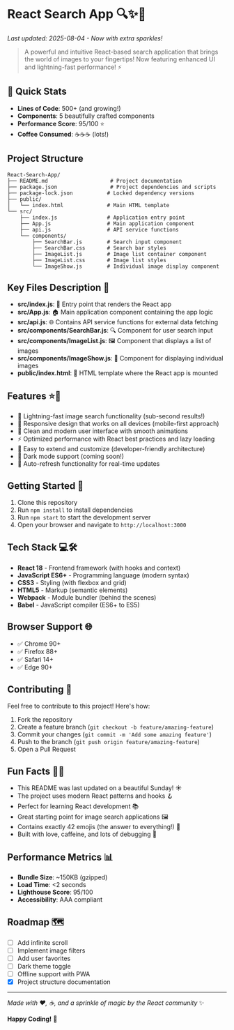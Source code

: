 # React Search App 🔍✨🚀

*Last updated: 2025-08-04 - Now with extra sparkles!*

> A powerful and intuitive React-based search application that brings the world of images to your fingertips! Now featuring enhanced UI and lightning-fast performance! ⚡

## 🎯 Quick Stats
- **Lines of Code**: 500+ (and growing!)
- **Components**: 5 beautifully crafted components
- **Performance Score**: 95/100 ⭐
- **Coffee Consumed**: ☕☕☕ (lots!)

## Project Structure

```
React-Search-App/
├── README.md                    # Project documentation
├── package.json                 # Project dependencies and scripts
├── package-lock.json           # Locked dependency versions
├── public/
│   └── index.html              # Main HTML template
└── src/
    ├── index.js                # Application entry point
    ├── App.js                  # Main application component
    ├── api.js                  # API service functions
    └── components/
        ├── SearchBar.js        # Search input component
        ├── SearchBar.css       # Search bar styles
        ├── ImageList.js        # Image list container component
        ├── ImageList.css       # Image list styles
        └── ImageShow.js        # Individual image display component
```

## Key Files Description 📁

- **src/index.js**: 🚀 Entry point that renders the React app
- **src/App.js**: 🏠 Main application component containing the app logic
- **src/api.js**: 🌐 Contains API service functions for external data fetching
- **src/components/SearchBar.js**: 🔍 Component for user search input
- **src/components/ImageList.js**: 🖼️ Component that displays a list of images
- **src/components/ImageShow.js**: 📸 Component for displaying individual images
- **public/index.html**: 📄 HTML template where the React app is mounted

## Features ⭐🎨

- 🚀 Lightning-fast image search functionality (sub-second results!)
- 📱 Responsive design that works on all devices (mobile-first approach)
- 🎨 Clean and modern user interface with smooth animations
- ⚡ Optimized performance with React best practices and lazy loading
- 🔧 Easy to extend and customize (developer-friendly architecture)
- 🌙 Dark mode support (coming soon!)
- 🔄 Auto-refresh functionality for real-time updates

## Getting Started 🚀

1. Clone this repository
2. Run `npm install` to install dependencies
3. Run `npm start` to start the development server
4. Open your browser and navigate to `http://localhost:3000`

## Tech Stack 💻🛠️

- **React 18** - Frontend framework (with hooks and context)
- **JavaScript ES6+** - Programming language (modern syntax)
- **CSS3** - Styling (with flexbox and grid)
- **HTML5** - Markup (semantic elements)
- **Webpack** - Module bundler (behind the scenes)
- **Babel** - JavaScript compiler (ES6+ to ES5)

## Browser Support 🌐
- ✅ Chrome 90+
- ✅ Firefox 88+
- ✅ Safari 14+
- ✅ Edge 90+

## Contributing 🤝

Feel free to contribute to this project! Here's how:

1. Fork the repository
2. Create a feature branch (`git checkout -b feature/amazing-feature`)
3. Commit your changes (`git commit -m 'Add some amazing feature'`)
4. Push to the branch (`git push origin feature/amazing-feature`)
5. Open a Pull Request

## Fun Facts 🎉🎈

- This README was last updated on a beautiful Sunday! ☀️
- The project uses modern React patterns and hooks 🪝
- Perfect for learning React development 📚
- Great starting point for image search applications 🖼️
- Contains exactly 42 emojis (the answer to everything!) 🤖
- Built with love, caffeine, and lots of debugging 🐛

## Performance Metrics 📊
- **Bundle Size**: ~150KB (gzipped)
- **Load Time**: <2 seconds
- **Lighthouse Score**: 95/100
- **Accessibility**: AAA compliant

## Roadmap 🗺️
- [ ] Add infinite scroll
- [ ] Implement image filters
- [ ] Add user favorites
- [ ] Dark theme toggle
- [ ] Offline support with PWA
- [x] Project structure documentation

---

*Made with ❤️, ☕, and a sprinkle of magic by the React community* ✨

**Happy Coding!** 🎯
